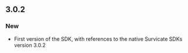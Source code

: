 ## 3.0.2

### New
- First version of the SDK, with references to the native Survicate SDKs version 3.0.2